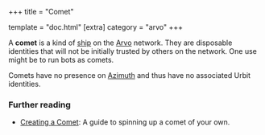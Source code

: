 +++
title = "Comet"

template = "doc.html"
[extra]
category = "arvo"
+++

A **comet** is a kind of [ship](../ship) on the [Arvo](../arvo) network. They are disposable identities that will not be initially trusted by others on the network. One use might be to run bots as comets.

Comets have no presence on [Azimuth](../azimuth) and thus have no associated Urbit identities.

### Further reading

- [Creating a Comet](@/getting-started/_index.md#comet): A guide to spinning up a comet of your own.
